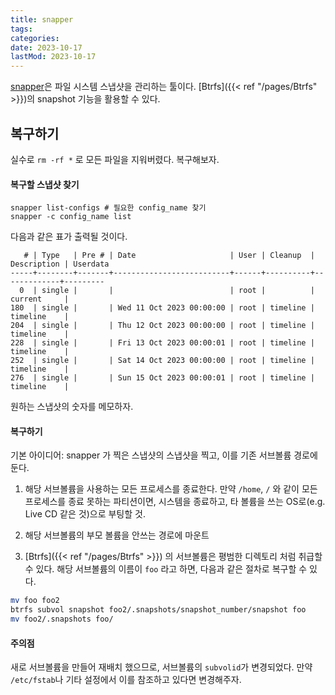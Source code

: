 ```yaml
---
title: snapper
tags:
categories:
date: 2023-10-17
lastMod: 2023-10-17
---
```

[snapper](https://github.com/openSUSE/snapper)은 파일 시스템 스냅샷을 관리하는 툴이다. [Btrfs]({{< ref "/pages/Btrfs" >}})의 snapshot 기능을 활용할 수 있다.

## 복구하기

실수로 `rm -rf *` 로 모든 파일을 지워버렸다. 복구해보자.

#### 복구할 스냅샷 찾기

```shell
snapper list-configs # 필요한 config_name 찾기
snapper -c config_name list
```

다음과 같은 표가 출력될 것이다.

```text
   # | Type   | Pre # | Date                     | User | Cleanup  | Description | Userdata
-----+--------+-------+--------------------------+------+----------+-------------+---------
  0  | single |       |                          | root |          | current     |         
180  | single |       | Wed 11 Oct 2023 00:00:00 | root | timeline | timeline    |         
204  | single |       | Thu 12 Oct 2023 00:00:00 | root | timeline | timeline    |         
228  | single |       | Fri 13 Oct 2023 00:00:01 | root | timeline | timeline    |         
252  | single |       | Sat 14 Oct 2023 00:00:00 | root | timeline | timeline    |         
276  | single |       | Sun 15 Oct 2023 00:00:01 | root | timeline | timeline    |         
```

원하는 스냅샷의 숫자를 메모하자.

#### 복구하기

기본 아이디어: snapper 가 찍은 스냅샷의 스냅샷을 찍고, 이를 기존 서브볼륨 경로에 둔다.

1. 해당 서브볼륨을 사용하는 모든 프로세스를 종료한다. 만약 `/home`, `/` 와 같이 모든 프로세스를 종료 못하는 파티션이면, 시스템을 종료하고, 타 볼륨을 쓰는 OS로(e.g. Live CD 같은 것)으로 부팅할 것.

2. 해당 서브볼륨의 부모 볼륨을 안쓰는 경로에 마운트

3. [Btrfs]({{< ref "/pages/Btrfs" >}}) 의 서브볼륨은 평범한 디렉토리 처럼 취급할 수 있다. 해당 서브볼륨의 이름이 `foo` 라고 하면, 다음과 같은 절차로 복구할 수 있다.

```sh
mv foo foo2
btrfs subvol snapshot foo2/.snapshots/snapshot_number/snapshot foo
mv foo2/.snapshots foo/
```

#### 주의점

새로 서브볼륨을 만들어 재배치 했으므로, 서브볼륨의 `subvolid`가 변경되었다. 만약 `/etc/fstab`나 기타 설정에서 이를 참조하고 있다면 변경해주자.
